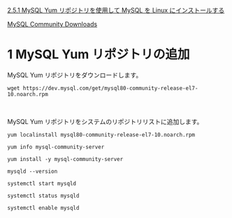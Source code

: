 [2.5.1 MySQL Yum リポジトリを使用して MySQL を Linux にインストールする](https://dev.mysql.com/doc/refman/8.0/ja/linux-installation-yum-repo.html)

[MySQL Community Downloads](https://dev.mysql.com/downloads/repo/yum/)


# 1 MySQL Yum リポジトリの追加

MySQL Yum リポジトリをダウンロードします。

```
wget https://dev.mysql.com/get/mysql80-community-release-el7-10.noarch.rpm
```

<br>

MySQL Yum リポジトリをシステムのリポジトリリストに追加します。<br>


```
yum localinstall mysql80-community-release-el7-10.noarch.rpm
```


```
yum info mysql-community-server
```

```
yum install -y mysql-community-server
```

```
mysqld --version
```

```
systemctl start mysqld
```

```
systemctl status mysqld
```

```
systemctl enable mysqld
```

